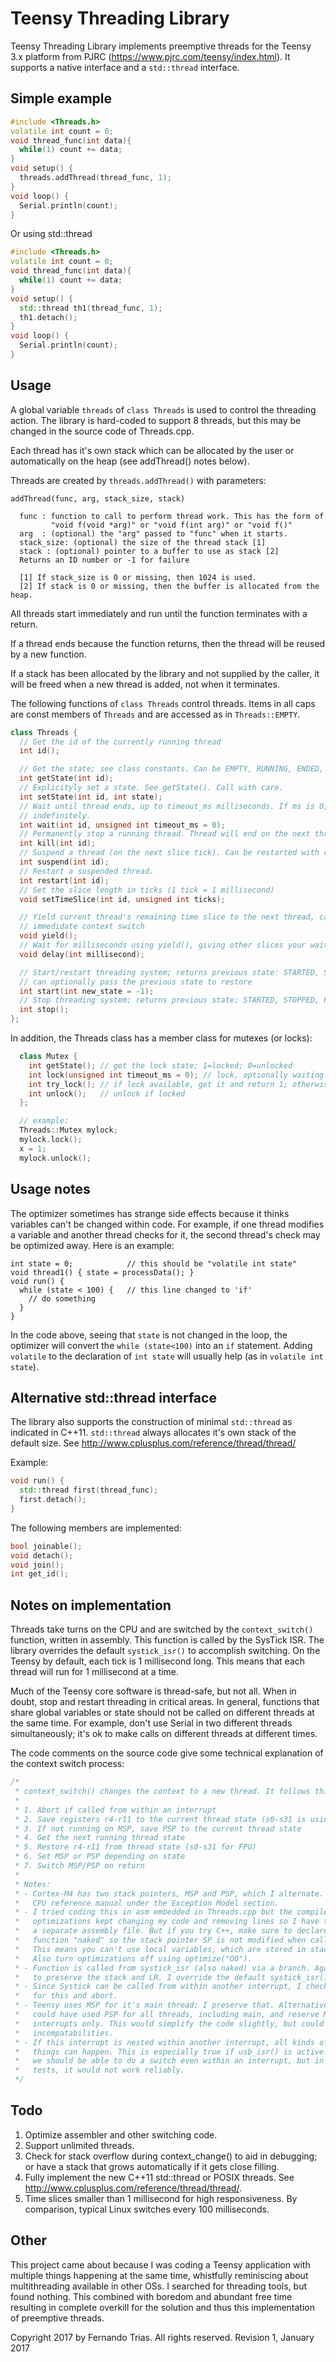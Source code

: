 Teensy Threading Library
===================================================

Teensy Threading Library implements preemptive threads for the Teensy
3.x platform from PJRC (https://www.pjrc.com/teensy/index.html). It supports
a native interface and a `std::thread` interface.

Simple example
------------------------------

```C++
#include <Threads.h>
volatile int count = 0;
void thread_func(int data){
  while(1) count += data;
}
void setup() {
  threads.addThread(thread_func, 1);
}
void loop() {
  Serial.println(count);
}
```

Or using std::thread

```C++
#include <Threads.h>
volatile int count = 0;
void thread_func(int data){
  while(1) count += data;
}
void setup() {
  std::thread th1(thread_func, 1);
  th1.detach();
}
void loop() {
  Serial.println(count);
}
```

Usage
-----------------------------

A global variable `threads` of `class Threads` is used to control the threading
action. The library is hard-coded to support 8 threads, but this may be changed
in the source code of Threads.cpp.

Each thread has it's own stack which can be allocated by the user or automatically
on the heap (see addThread() notes below).

Threads are created by `threads.addThread()` with parameters:

```
addThread(func, arg, stack_size, stack)

  func : function to call to perform thread work. This has the form of
         "void f(void *arg)" or "void f(int arg)" or "void f()"
  arg  : (optional) the "arg" passed to "func" when it starts.
  stack_size: (optional) the size of the thread stack [1]
  stack : (optional) pointer to a buffer to use as stack [2]
  Returns an ID number or -1 for failure

  [1] If stack_size is 0 or missing, then 1024 is used.
  [2] If stack is 0 or missing, then the buffer is allocated from the heap.
```

All threads start immediately and run until the function terminates with
a return.

If a thread ends because the function returns, then the thread will be reused
by a new function.

If a stack has been allocated by the library and not supplied by the caller, 
it will be freed when a new thread is added, not when it terminates.

The following functions of `class Threads` control threads. Items in all caps are
const members of `Threads` and are accessed as in `Threads::EMPTY`.

```C++
class Threads {
  // Get the id of the currently running thread
  int id();

  // Get the state; see class constants. Can be EMPTY, RUNNING, ENDED, SUSPENDED.
  int getState(int id);
  // Explicityly set a state. See getState(). Call with care.
  int setState(int id, int state);
  // Wait until thread ends, up to timeout_ms milliseconds. If ms is 0, wait
  // indefinitely.
  int wait(int id, unsigned int timeout_ms = 0);
  // Permanently stop a running thread. Thread will end on the next thread slice tick.
  int kill(int id);
  // Suspend a thread (on the next slice tick). Can be restarted with restart().
  int suspend(int id);
  // Restart a suspended thread.
  int restart(int id);
  // Set the slice length in ticks (1 tick = 1 millisecond)
  void setTimeSlice(int id, unsigned int ticks);

  // Yield current thread's remaining time slice to the next thread, causing
  // immedidate context switch
  void yield();
  // Wait for milliseconds using yield(), giving other slices your wait time
  void delay(int millisecond);

  // Start/restart threading system; returns previous state: STARTED, STOPPED, FIRST_RUN
  // can optionally pass the previous state to restore
  int start(int new_state = -1);
  // Stop threading system; returns previous state: STARTED, STOPPED, FIRST_RUN        
  int stop();
};
```

In addition, the Threads class has a member class for mutexes (or locks):

```C++
  class Mutex {
    int getState(); // get the lock state; 1=locked; 0=unlocked
    int lock(unsigned int timeout_ms = 0); // lock, optionally waiting up to timeout_ms milliseconds
    int try_lock(); // if lock available, get it and return 1; otherwise return 0
    int unlock();   // unlock if locked
  };

  // example:
  Threads::Mutex mylock;
  mylock.lock();
  x = 1;
  mylock.unlock();
```

Usage notes
-----------------------------

The optimizer sometimes has strange side effects because it thinks variables
can't be changed within code. For example, if one thread modifies a variable
and another thread checks for it, the second thread's check may be optimized
away. Here is an example:

```
int state = 0;            // this should be "volatile int state"
void thread1() { state = processData(); }
void run() {
  while (state < 100) {   // this line changed to 'if'
    // do something
  }
}
```

In the code above, seeing that `state` is not changed in the loop, the 
optimizer will convert the `while (state<100)` into an `if` statement. Adding
`volatile` to the declaration of `int state` will usually help (as in
`volatile int state`).

Alternative std::thread interface
-----------------------------

The library also supports the construction of minimal `std::thread` as indicated 
in C++11. `std::thread` always allocates it's own stack of the default size.
See http://www.cplusplus.com/reference/thread/thread/

Example:

```C++
void run() {
  std::thread first(thread_func);
  first.detach();
}
```

The following members are implemented:

```C++
bool joinable();
void detach();
void join();
int get_id();
```

Notes on implementation
-----------------------------

Threads take turns on the CPU and are switched by the `context_switch()`
function, written in assembly. This function is called by the SysTick ISR. The
library overrides the default `systick_isr()` to accomplish switching. On the
Teensy by default, each tick is  1 millisecond long. This means that each
thread will run for 1 millisecond at a time.

Much of the Teensy core software is thread-safe, but not all. When in doubt,
stop and restart threading in critical areas. In general, functions that share
global variables or state should not be called on different threads at the
same time. For example, don't use Serial in two different threads
simultaneously; it's ok to make calls on different threads at different times.

The code comments on the source code give some technical explanation of the 
context switch process:

```C
/*
 * context_switch() changes the context to a new thread. It follows this strategy:
 *
 * 1. Abort if called from within an interrupt
 * 2. Save registers r4-r11 to the current thread state (s0-s31 is using FPU)
 * 3. If not running on MSP, save PSP to the current thread state
 * 4. Get the next running thread state
 * 5. Restore r4-r11 from thread state (s0-s31 for FPU)
 * 6. Set MSP or PSP depending on state
 * 7. Switch MSP/PSP on return
 *
 * Notes:
 * - Cortex-M4 has two stack pointers, MSP and PSP, which I alternate. See the 
 *   CPU reference manual under the Exception Model section.
 * - I tried coding this in asm embedded in Threads.cpp but the compiler
 *   optimizations kept changing my code and removing lines so I have to use
 *   a separate assembly file. But if you try C++, make sure to declare the
 *   function "naked" so the stack pointer SP is not modified when called.
 *   This means you can't use local variables, which are stored in stack. 
 *   Also turn optimizations off using optimize("O0").
 * - Function is called from systick_isr (also naked) via a branch. Again, this is
 *   to preserve the stack and LR. I override the default systick_isr().
 * - Since Systick can be called from within another interrupt, I check
 *   for this and abort.
 * - Teensy uses MSP for it's main thread; I preserve that. Alternatively, I
 *   could have used PSP for all threads, including main, and reserve MSP for
 *   interrupts only. This would simplify the code slightly, but could introduce
 *   incompatabilities.
 * - If this interrupt is nested within another interrupt, all kinds of bad
 *   things can happen. This is especially true if usb_isr() is active. In theory
 *   we should be able to do a switch even within an interrupt, but in my
 *   tests, it would not work reliably.
 */
```

Todo
-----------------------------

1. Optimize assembler and other switching code.
2. Support unlimited threads.
3. Check for stack overflow during context_change() to aid in debugging; or
   have a stack that grows automatically if it gets close filling.
4. Fully implement the new C++11 std::thread or POSIX threads. 
   See http://www.cplusplus.com/reference/thread/thread/.
5. Time slices smaller than 1 millisecond for high responsiveness. By comparison, 
   typical Linux switches every 100 milliseconds.

Other
-----------------------------

This project came about because I was coding a Teensy application with
multiple things happening at the same time, whistfully reminiscing about
multithreading available in other OSs. I searched for threading tools, but
found nothing. This combined with boredom and abundant free time resulting in
complete overkill for the solution and thus this implementation of preemptive
threads.

Copyright 2017 by Fernando Trias. All rights reserved.
Revision 1, January 2017